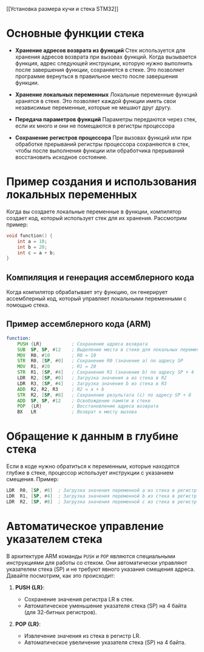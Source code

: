 [[Установка размера кучи и стека STM32]]
# Основные функции стека

 - **Хранение адресов возврата из функций**
	 Стек используется для хранения адресов возврата при вызовах функций. Когда вызывается функция, адрес следующей инструкции, которую нужно выполнить после завершения функции, сохраняется в стеке. Это позволяет программе вернуться в правильное место после завершения функции.
 
 - **Хранение локальных переменных**
	 Локальные переменные функций хранятся в стеке. Это позволяет каждой функции иметь свои независимые переменные, которые не мешают друг другу.

 - **Передача параметров функций**
	 Параметры передаются через стек, если их много и они не помещаются в регистры процессора

 - **Сохранение регистров процессора**
	 При вызовах функций или при обработке прерываний регистры процессора сохраняются в стек, чтобы после выполнения функции или обработчика прерываний восстановить исходное состояние.

# Пример создания и использования локальных переменных

Когда вы создаете локальные переменные в функции, компилятор создает код, который использует стек для их хранения. Рассмотрим пример:

```cpp
void function() {
    int a = 10;
    int b = 20;
    int c = a + b;
}
```

## Компиляция и генерация ассемблерного кода

Когда компилятор обрабатывает эту функцию, он генерирует ассемблерный код, который управляет локальными переменными с помощью стека.

## Пример ассемблерного кода (ARM)

```asm
function:
    PUSH {LR}           ; Сохранение адреса возврата
    SUB  SP, SP, #12    ; Выделение места в стеке для локальных переменных (3 * 4 байта)
    MOV  R0, #10        ; R0 = 10
    STR  R0, [SP, #0]   ; Сохранение R0 (значение a) по адресу SP
    MOV  R1, #20        ; R1 = 20
    STR  R1, [SP, #4]   ; Сохранение R1 (значение b) по адресу SP + 4
    LDR  R2, [SP, #0]   ; Загрузка значения a из стека в R2
    LDR  R3, [SP, #4]   ; Загрузка значения b из стека в R3
    ADD  R2, R2, R3     ; R2 = a + b
    STR  R2, [SP, #8]   ; Сохранение результата (c) по адресу SP + 8
    ADD  SP, SP, #12    ; Освобождение памяти в стеке
    POP  {LR}           ; Восстановление адреса возврата
    BX   LR             ; Возврат к месту вызова
```


# Обращение к данным в глубине стека

Если в коде нужно обратиться к переменным, которые находятся глубже в стеке, процессор использует инструкции с указанием смещения. Пример:

```asm
LDR  R0, [SP, #0]  ; Загрузка значения переменной a из стека в регистр R0
LDR  R1, [SP, #4]  ; Загрузка значения переменной b из стека в регистр R1
LDR  R2, [SP, #8]  ; Загрузка значения переменной c из стека в регистр R2
```

# Автоматическое управление указателем стека

В архитектуре ARM команды `PUSH` и `POP` являются специальными инструкциями для работы со стеком. Они автоматически управляют указателем стека (SP) и не требуют явного указания смещения адреса. Давайте посмотрим, как это происходит:

1. **PUSH {LR}**:

    - Сохранение значения регистра LR в стек.
    - Автоматическое уменьшение указателя стека (SP) на 4 байта (для 32-битных регистров).

2. **POP {LR}**:

    - Извлечение значения из стека в регистр LR.
    - Автоматическое увеличение указателя стека (SP) на 4 байта.

